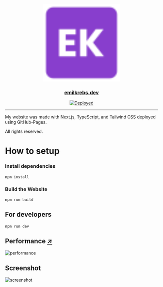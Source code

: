 <div id="logo" align="center">
  <a href="https://github.com/emilkrebs/emilkrebs-website" target="_blank" rel="noopener noreferrer">
   <img width="256" alt="Emil Krebs Logo" src="./public/favicon.svg">
 </a>
  <h3>
    <a href="https://emilkrebs.dev/">emilkrebs.dev</a>
  </h3>
</div>

<div id="badges" align="center">
  
[![Deployed](https://github.com/emilkrebs/emilkrebs-website/actions/workflows/static.yml/badge.svg)](https://github.com/emilkrebs/emilkrebs-website/actions/workflows/static.yml)

</div>
<hr>

My website was made with Next.js, TypeScript, and Tailwind CSS deployed using GitHub-Pages.

All rights reserved.

# How to setup

### Install dependencies
```
npm install
```

### Build the Website
```
npm run build
```

## For developers
```
npm run dev
```

## Performance [*↗*](https://pagespeed.web.dev/analysis/https-emilkrebs-dev/ca0xfmzgyy?utm_source=search_console&form_factor=mobile&hl=en_GB)

![performance](https://github.com/emilkrebs/emilkrebs.dev/assets/68400102/fd5defb4-3747-43bf-b799-79690297428a)


## Screenshot

![screenshot](https://github.com/emilkrebs/emilkrebs-website/assets/68400102/c1993c83-c638-4f6f-b2d6-f962e906ee41)
